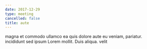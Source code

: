 ```yaml
---
date: 2017-12-29
type: meeting
cancelled: false
title: aute
---
```

magna et commodo ullamco ea quis dolore aute eu veniam, pariatur. incididunt sed ipsum Lorem mollit. Duis aliqua. velit